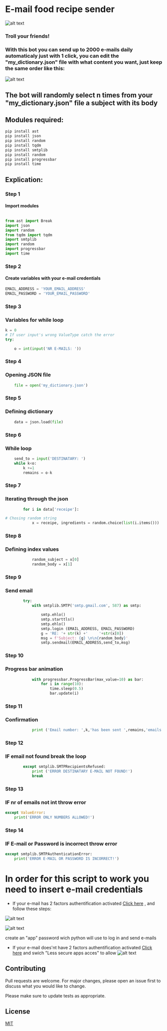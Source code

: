 # E-mail food recipe sender
![alt text](https://github.com/stefanlnt23/e-mail_sender/blob/main/img/x3.png "Tex2s")

### Troll your friends!
### With this bot you can send up to 2000 e-mails daily automaticaly just with 1 click, you can edit the "my_dictionary.json" file with what content you want, just keep the same order like this:

![alt text](https://github.com/stefanlnt23/e-mail_sender/blob/main/img/x5.png "Text5")

## The bot will randomly select n times from your "my_dictionary.json" file a subject with its body

## Modules required:

```python
pip install ast 
pip install json
pip install random
pip install tqdm 
pip install smtplib
pip install random
pip install progressbar
pip install time
```

## Explication:
### Step 1
#### Import modules 
```python

from ast import Break
import json
import random
from tqdm import tqdm
import smtplib
import random
import progressbar
import time
```
### Step 2
#### Create variables with your e-mail credentials
```python
EMAIL_ADDRESS = 'YOUR_EMAIL_ADDRESS'
EMAIL_PASSWORD = 'YOUR_EMAIL_PASSWORD'
```
### Step 3
### Variables for while loop
```python
k = 0
# If user input's wrong ValueType catch the error
try:

    o = int(input('NR E-MAILS: '))
```
### Step 4
### Opening JSON file
```python
    file = open('my_dictionary.json')
```
### Step 5
### Defining dictionary
```python
    data = json.load(file)
 ```
 ### Step 6
### While loop
```python
    send_to = input('DESTINATARY: ')
    while k<o:
        k +=1
        remains = o-k
```
### Step 7
### Iterating through the json
```python
        for i in data['receipe']:
```
```python
# Chosing random string
            x = receipe, ingredients = random.choice(list(i.items())) 
```
### Step 8
### Defining index values
```python
            random_subject = x[0]
            random_body = x[1]
```
### Step 9
### Send email
```python
        try:
            with smtplib.SMTP('smtp.gmail.com', 587) as smtp:

                smtp.ehlo()
                smtp.starttls()
                smtp.ehlo()
                smtp.login (EMAIL_ADDRESS, EMAIL_PASSWORD)
                g = 'RE: '+ str(k) +'     '+str(x[0])
                msg = f'Subject: {g} \n\n{random_body}'
                smtp.sendmail(EMAIL_ADDRESS,send_to,msg)
```
### Step 10
### Progress bar animation
```python
            with progressbar.ProgressBar(max_value=10) as bar:
                for i in range(10):
                    time.sleep(0.5)
                    bar.update(i)
```
### Step 11
### Confirmation
```python
            print ('Email number: ',k,'has been sent ',remains,'emails left')
```
### Step 12
### IF email not found break the loop
```python
        except smtplib.SMTPRecipientsRefused:
            print ('ERROR DESTINATARY E-MAIL NOT FOUND!')
            break
```
### Step 13
### IF nr of emails not int throw error
```python
except ValueError:
    print('ERROR ONLY NUMBERS ALLOWED!')
```
### Step 14
### IF E-mail or Password is incorrect throw error
```python
except smtplib.SMTPAuthenticationError:
    print('ERROR E-MAIL OR PASSWORD IS INCORRECT!')
```
# In order for this script to work you need to insert e-mail credentials
* If your e-mail has 2 factors authentification activated [Click here](https://accounts.google.com/signin/v2/identifier?continue=https%3A%2F%2Fmyaccount.google.com%2Fapppasswords&osid=1&rart=ANgoxccqxZEcQ-iajblFG-Oigddioy7bHWE2jf7kI1K252-AmIOGCk3cDSrzFfYgYT7Zjgg11sykG_yVEwnWGHKT9TxMUYjQBQ&service=accountsettings&flowName=GlifWebSignIn&flowEntry=ServiceLogin) , and follow these steps:

![alt text](https://github.com/stefanlnt23/e-mail_sender/blob/main/img/x1.png "img x1")


![alt text](https://github.com/stefanlnt23/e-mail_sender/blob/main/img/x2.png "img x2")

 create an "app" password wich python will use to log in and send e-mails


* If your e-mail does'nt have 2 factors authentification activated [Click here](https://myaccount.google.com/lesssecureapps?pli=1&rapt=AEjHL4Pplz1tcmHd2l4oMIT-uxobFlFefVkQBF27koccYycwlRpFB7_bvrCgE9_rChUKte5pf6JyrCU4y56cDLOwVBBqnuZVag) and swich "Less secure apps acces" to allow  ![alt text](https://github.com/stefanlnt23/e-mail_sender/blob/main/img/123.png "Text2")



## Contributing
Pull requests are welcome. For major changes, please open an issue first to discuss what you would like to change.

Please make sure to update tests as appropriate.

## License
[MIT](https://choosealicense.com/licenses/mit/)

